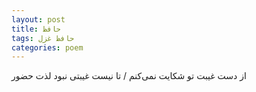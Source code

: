 ```yaml
---
layout: post
title: حافظ
tags: حافظ غزل
categories: poem
---
```


از دست غیبت تو شکایت نمی‌کنم / تا نیست غیبتی نبود لذت حضور